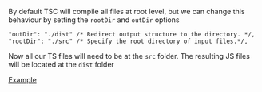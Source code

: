 By default TSC will compile all files at root level, but we can change this behaviour by setting the `rootDir` and `outDir` options

```
"outDir": "./dist" /* Redirect output structure to the directory. */,
"rootDir": "./src" /* Specify the root directory of input files.*/,
```

Now all our TS files will need to be at the `src` folder. The resulting JS files will be located at the `dist` folder

[Example](tsconfig.json)
